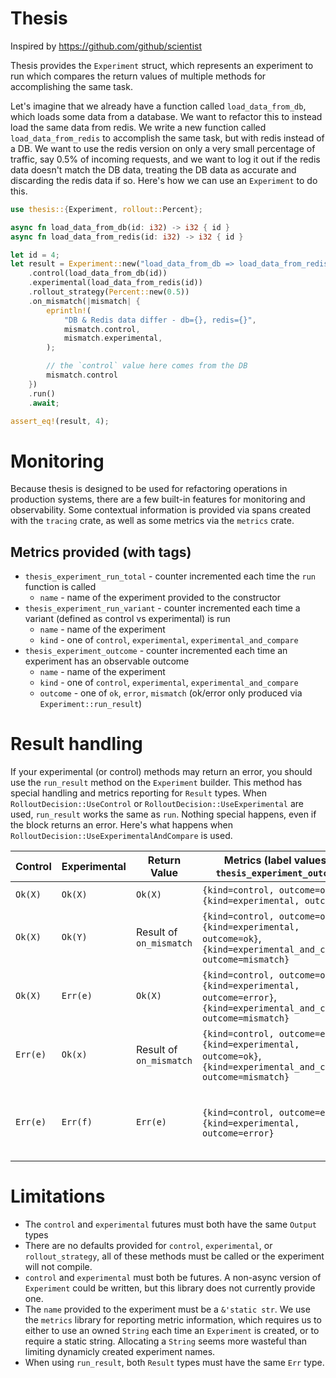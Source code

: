 # Thesis

Inspired by https://github.com/github/scientist

Thesis provides the `Experiment` struct, which represents an experiment to
run which compares the return values of multiple methods for accomplishing
the same task.

Let's imagine that we already have a function called `load_data_from_db`,
which loads some data from a database. We want to refactor this to instead
load the same data from redis. We write a new function called
`load_data_from_redis` to accomplish the same task, but with redis instead of
a DB. We want to use the redis version on only a very small percentage of
traffic, say 0.5% of incoming requests, and we want to log it out if the
redis data doesn't match the DB data, treating the DB data as accurate and
discarding the redis data if so. Here's how we can use an `Experiment` to do
this.

```rust
use thesis::{Experiment, rollout::Percent};

async fn load_data_from_db(id: i32) -> i32 { id }
async fn load_data_from_redis(id: i32) -> i32 { id }

let id = 4;
let result = Experiment::new("load_data_from_db => load_data_from_redis")
    .control(load_data_from_db(id))
    .experimental(load_data_from_redis(id))
    .rollout_strategy(Percent::new(0.5))
    .on_mismatch(|mismatch| {
        eprintln!(
            "DB & Redis data differ - db={}, redis={}",
            mismatch.control,
            mismatch.experimental,
        );

        // the `control` value here comes from the DB
        mismatch.control
    })
    .run()
    .await;

assert_eq!(result, 4);
```

# Monitoring

Because thesis is designed to be used for refactoring operations in
production systems, there are a few built-in features for monitoring and
observability. Some contextual information is provided via spans created with
the `tracing` crate, as well as some metrics via the `metrics` crate.

## Metrics provided (with tags)

- `thesis_experiment_run_total` - counter incremented each time the `run`
  function is called
    - `name` - name of the experiment provided to the constructor
- `thesis_experiment_run_variant` - counter incremented each time a
  variant (defined as control vs experimental) is run
    - `name` - name of the experiment
    - `kind` - one of `control`, `experimental`, `experimental_and_compare`
- `thesis_experiment_outcome` - counter incremented each time an experiment
  has an observable outcome
    - `name` - name of the experiment
    - `kind` - one of `control`, `experimental`, `experimental_and_compare`
    - `outcome` - one of `ok`, `error`, `mismatch` (ok/error only produced
    via `Experiment::run_result`)

# Result handling

If your experimental (or control) methods may return an error, you should use
the `run_result` method on the `Experiment` builder. This method has special
handling and metrics reporting for `Result` types. When
`RolloutDecision::UseControl` or `RolloutDecision::UseExperimental` are used,
`run_result` works the same as `run`. Nothing special happens, even if the
block returns an error. Here's what happens when
`RolloutDecision::UseExperimentalAndCompare` is used.

| Control  | Experimental | Return Value             | Metrics (label values of `thesis_experiment_outcome`)                                                                   | Logs                                                                                                      |
|----------|--------------|--------------------------|-------------------------------------------------------------------------------------------------------------------------|-----------------------------------------------------------------------------------------------------------|
| `Ok(X)`  | `Ok(X)`      | `Ok(X)`                  | `{kind=control, outcome=ok}`, `{kind=experimental, outcome=ok}`                                                         |                                                                                                           |
| `Ok(X)`  | `Ok(Y)`      | Result of `on_mismatch`  | `{kind=control, outcome=ok}`, `{kind=experimental, outcome=ok}`, `{kind=experimental_and_compare, outcome=mismatch}`    |                                                                                                           |
| `Ok(X)`  | `Err(e)`     | `Ok(X)`                  | `{kind=control, outcome=ok}`, `{kind=experimental, outcome=error}`, `{kind=experimental_and_compare, outcome=mismatch}` | `"thesis experiment error" kind=experimental, error=e`                                                    |
| `Err(e)` | `Ok(x)`      | Result of  `on_mismatch` | `{kind=control, outcome=error}`, `{kind=experimental, outcome=ok}`, `{kind=experimental_and_compare, outcome=mismatch}` | `"thesis experiment error" kind=control, error=e`                                                         |
| `Err(e)` | `Err(f)`     | `Err(e)`                 | `{kind=control, outcome=error}`, `{kind=experimental, outcome=error}`                                                   | `"thesis experiment error" kind=control, error=e`, `"thesis experiment error" kind=experimental, error=f` |

# Limitations

- The `control` and `experimental` futures must both have the same `Output`
  types
- There are no defaults provided for `control`, `experimental`, or
  `rollout_strategy`, all of these methods must be called or the experiment
  will not compile.
- `control` and `experimental` must both be futures. A non-async version of
  `Experiment` could be written, but this library does not currently provide
  one.
- The `name` provided to the experiment must be a `&'static str`. We use the
  `metrics` library for reporting metric information, which requires us to
  either to use an owned `String` each time an `Experiment` is created, or to
  require a static string. Allocating a `String` seems more wasteful than
  limiting dynamicly created experiment names.
- When using `run_result`, both `Result` types must have the same `Err` type.
